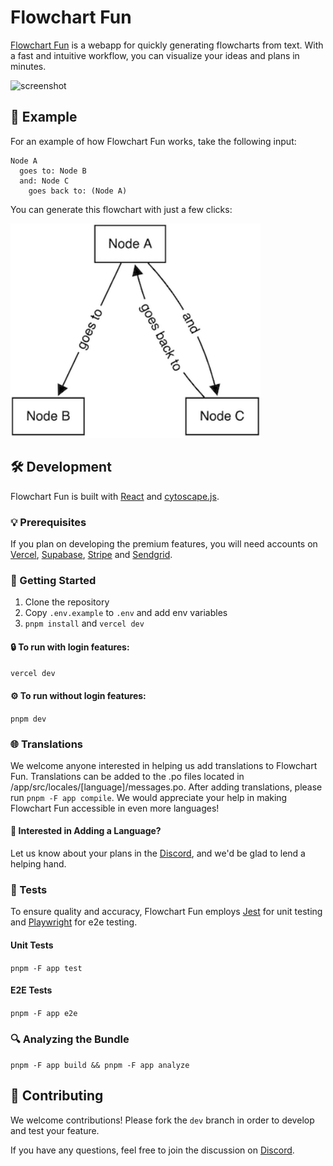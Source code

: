 # Flowchart Fun

[Flowchart Fun](https://flowchart.fun/) is a webapp for quickly generating flowcharts from text. With a fast and intuitive workflow, you can visualize your ideas and plans in minutes.

<img src="https://github.com/tone-row/flowchart-fun/blob/main/app.png?raw=true" alt="screenshot" width="600" />

## 📝 Example

For an example of how Flowchart Fun works, take the following input:

```
Node A
  goes to: Node B
  and: Node C
    goes back to: (Node A)
```

You can generate this flowchart with just a few clicks:

<img src="./example1.png" alt="example flowchart" width="400" />

## 🛠️ Development

Flowchart Fun is built with [React](https://reactjs.org/) and [cytoscape.js](https://github.com/cytoscape/cytoscape.js).

### 💡 Prerequisites

If you plan on developing the premium features, you will need accounts on [Vercel](https://vercel.com/docs/concepts/functions/introduction), [Supabase](https://supabase.io/), [Stripe](https://stripe.com/) and [Sendgrid](https://sendgrid.com/).

### 🚀 Getting Started

1. Clone the repository
1. Copy `.env.example` to `.env` and add env variables
1. `pnpm install` and `vercel dev`

#### 🔒 To run with login features:

`vercel dev`

#### ⚙️ To run without login features:

`pnpm dev`

### 🌐 Translations

We welcome anyone interested in helping us add translations to Flowchart Fun. Translations can be added to the .po files located in /app/src/locales/[language]/messages.po. After adding translations, please run `pnpm -F app compile`. We would appreciate your help in making Flowchart Fun accessible in even more languages!

#### 💬 Interested in Adding a Language?

Let us know about your plans in the [Discord](https://discord.com/invite/wPASTQHQBf), and we'd be glad to lend a helping hand.

### 🧪 Tests

To ensure quality and accuracy, Flowchart Fun employs [Jest](https://jestjs.io/) for unit testing and [Playwright](https://github.com/microsoft/playwright) for e2e testing.

#### Unit Tests

`pnpm -F app test`

#### E2E Tests

`pnpm -F app e2e`

### 🔍 Analyzing the Bundle

`pnpm -F app build && pnpm -F app analyze`

## 🤝 Contributing

We welcome contributions! Please fork the `dev` branch in order to develop and test your feature.

If you have any questions, feel free to join the discussion on [Discord](https://discord.com/invite/wPASTQHQBf).
